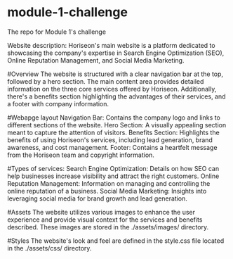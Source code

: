 # module-1-challenge
The repo for Module 1's challenge

Website description: Horiseon's main website is a platform dedicated to showcasing the company's expertise in Search Engine Optimization (SEO), Online Reputation Management, and Social Media Marketing.

#Overview
The website is structured with a clear navigation bar at the top, followed by a hero section. The main content area provides detailed information on the three core services offered by Horiseon. Additionally, there's a benefits section highlighting the advantages of their services, and a footer with company information.

#Webapge layout
  Navigation Bar: Contains the company logo and links to different sections of the website.
  Hero Section: A visually appealing section meant to capture the attention of visitors.
  Benefits Section: Highlights the benefits of using Horiseon's services, including lead generation, brand awareness, and cost management.
  Footer: Contains a heartfelt message from the Horiseon team and copyright information.

#Types of services:
  Search Engine Optimization: Details on how SEO can help businesses increase visibility and attract the right customers.
  Online Reputation Management: Information on managing and controlling the online reputation of a business.
  Social Media Marketing: Insights into leveraging social media for brand growth and lead generation.

#Assets
The website utilizes various images to enhance the user experience and provide visual context for the services and benefits described. These images are stored in the ./assets/images/ directory.

#Styles
The website's look and feel are defined in the style.css file located in the ./assets/css/ directory.
